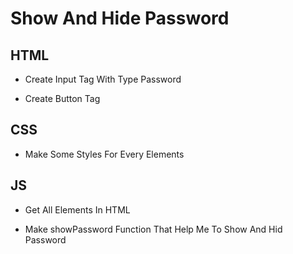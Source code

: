 # Show And Hide Password

## HTML

- Create Input Tag With Type Password

- Create Button Tag 

## CSS

- Make Some Styles For Every Elements

## JS

- Get All Elements In HTML

- Make showPassword Function That Help Me To Show And Hid Password